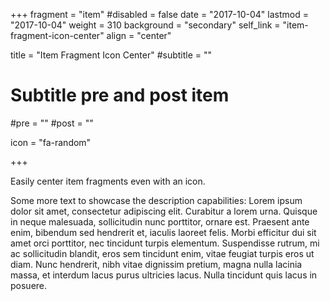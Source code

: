 +++
fragment = "item"
#disabled = false
date = "2017-10-04"
lastmod = "2017-10-04"
weight = 310
background = "secondary"
self_link = "item-fragment-icon-center"
align = "center"

title = "Item Fragment Icon Center"
#subtitle = ""

# Subtitle pre and post item
#pre = ""
#post = ""

icon = "fa-random"

+++

Easily center item fragments even with an icon.

Some more text to showcase the description capabilities:
Lorem ipsum dolor sit amet, consectetur adipiscing elit.
Curabitur a lorem urna.
Quisque in neque malesuada, sollicitudin nunc porttitor, ornare est.
Praesent ante enim, bibendum sed hendrerit et, iaculis laoreet felis.
Morbi efficitur dui sit amet orci porttitor, nec tincidunt turpis elementum.
Suspendisse rutrum, mi ac sollicitudin blandit, eros sem tincidunt enim, vitae feugiat turpis eros ut diam.
Nunc hendrerit, nibh vitae dignissim pretium, magna nulla lacinia massa, et interdum lacus purus ultricies lacus.
Nulla tincidunt quis lacus in posuere.
